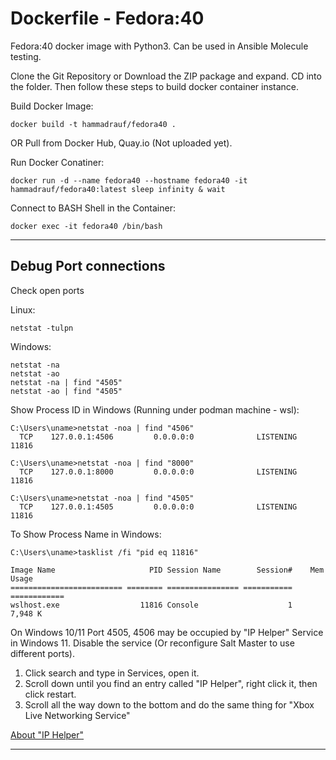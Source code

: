 # Dockerfile - Fedora:40

Fedora:40 docker image with Python3. Can be used in Ansible Molecule testing.<br/>

Clone the Git Repository or Download the ZIP package and expand. CD into the folder. Then follow these steps to build docker container instance.

Build Docker Image:
```
docker build -t hammadrauf/fedora40 .
```
OR Pull from Docker Hub, Quay.io (Not uploaded yet).

Run Docker Conatiner:
```
docker run -d --name fedora40 --hostname fedora40 -it hammadrauf/fedora40:latest sleep infinity & wait
```

Connect to BASH Shell in the Container:
```
docker exec -it fedora40 /bin/bash
```



---

## Debug Port connections

Check open ports

Linux:
```
netstat -tulpn
```

Windows:
```
netstat -na
netstat -ao
netstat -na | find "4505"
netstat -ao | find "4505"
```

Show Process ID in Windows (Running under podman machine - wsl):
```
C:\Users\uname>netstat -noa | find "4506"
  TCP    127.0.0.1:4506         0.0.0.0:0              LISTENING       11816

C:\Users\uname>netstat -noa | find "8000"
  TCP    127.0.0.1:8000         0.0.0.0:0              LISTENING       11816

C:\Users\uname>netstat -noa | find "4505"
  TCP    127.0.0.1:4505         0.0.0.0:0              LISTENING       11816
```  

To Show Process Name in Windows:
```
C:\Users\uname>tasklist /fi "pid eq 11816"

Image Name                     PID Session Name        Session#    Mem Usage
========================= ======== ================ =========== ============
wslhost.exe                  11816 Console                    1      7,948 K
```

On Windows 10/11 Port 4505, 4506 may be occupied by "IP Helper" Service in Windows 11. Disable the service (Or reconfigure Salt Master to use different ports).

1. Click search and type in Services, open it.
2. Scroll down until you find an entry called "IP Helper", right click it, then click restart.
3. Scroll all the way down to the bottom and do the same thing for "Xbox Live Networking Service"

[About "IP Helper"](https://docs.microsoft.com/en-us/windows-hardware/drivers/network/ip-helper)

----
